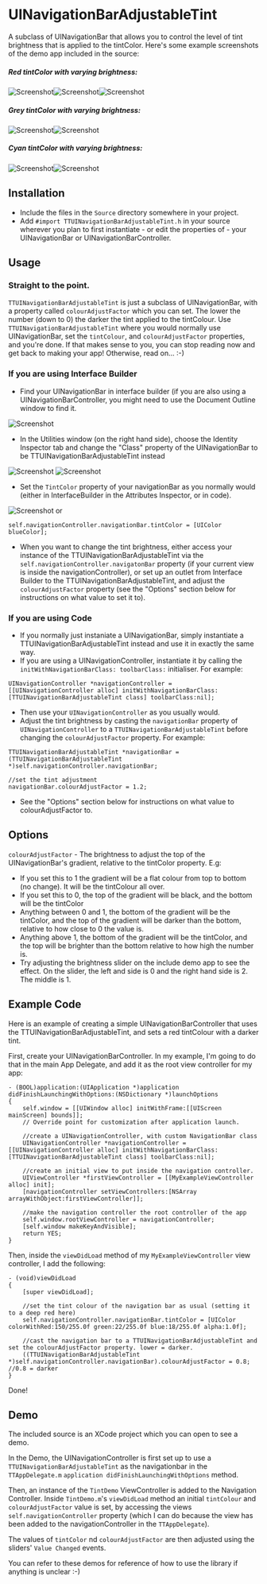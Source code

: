 UINavigationBarAdjustableTint
=============================
A subclass of UINavigationBar that allows you to control the level of tint brightness that is applied to the tintColor. Here's some example screenshots of the demo app included in the source:

##### Red tintColor with varying brightness:
![Screenshot](Screenshots/1.png)![Screenshot](Screenshots/2.png)![Screenshot](Screenshots/3.png)

##### Grey tintColor with varying brightness:
![Screenshot](Screenshots/4.png)![Screenshot](Screenshots/5.png)

##### Cyan tintColor with varying brightness:
![Screenshot](Screenshots/6.png)![Screenshot](Screenshots/7.png)


Installation
---
* Include the files in the  `Source` directory somewhere in your project.
* Add `#import TTUINavigationBarAdjustableTint.h` in your source wherever you plan to first instantiate - or edit the properties of - your UINavigationBar or UINavigationBarController.
                                                                                                                                                                                                                                                        
Usage
---
### Straight to the point.
`TTUINavigationBarAdjustableTint` is just a subclass of UINavigationBar, with a property called `colourAdjustFactor` which you can set. The lower the number (down to 0) the darker the tint applied to the tintColour. Use `TTUINavigationBarAdjustableTint` where you would normally use UINavigationBar, set the `tintColour`, and `colourAdjustFactor` properties, and you're done. If that makes sense to you, you can stop reading now and get back to making your app! Otherwise, read on... :-)

### If you are using Interface Builder
* Find your UINavigationBar in interface builder (if you are also using a UINavigationBarController, you might need to use the Document Outline window to find it.

![Screenshot](Screenshots/Instructions/documentOutline.png)

* In the Utilities window (on the right hand side), choose the Identity Inspector tab and change the "Class" property of the UINavigationBar to be TTUINavigationBarAdjustableTint instead

![Screenshot](Screenshots/Instructions/identityInspector1.png)
![Screenshot](Screenshots/Instructions/identityInspector2.png)
 
* Set the `TintColor` property of your navigationBar as you normally would (either in InterfaceBuilder in the Attributes Inspector, or in code).
 
![Screenshot](Screenshots/Instructions/tint.png)
or
```  objc
self.navigationController.navigationBar.tintColor = [UIColor blueColor];
```
 
* When you want to change the tint brightness, either access your instance of the TTUINavigationBarAdjustableTint via the `self.navigationController.navigatonBar` property (if your current view is inside the navigationController), or set up an outlet from Interface Builder to the TTUINavigationBarAdjustableTint, and adjust the `colourAdjustFactor` property (see the "Options" section below for instructions on what value to set it to).

### If you are using Code
* If you normally just instaniate a UINavigationBar, simply instantiate a TTUINavigationBarAdjustableTint instead and use it in exactly the same way.
* If you are using a UINavigationController, instantiate it by calling the  `initWithNavigationBarClass: toolbarClass:` initialiser. For example:

```  objc
UINavigationController *navigationController = [[UINavigationController alloc] initWithNavigationBarClass:[TTUINavigationBarAdjustableTint class] toolbarClass:nil];
```

* Then use your `UINavigationController` as you usually would.
* Adjust the tint brightness by casting the `navigationBar` property of `UINavigationController` to a `TTUINavigationBarAdjustableTint` before changing the `colourAdjustFactor` property. For example:

```  objc
TTUINavigationBarAdjustableTint *navigationBar = (TTUINavigationBarAdjustableTint *)self.navigationController.navigationBar;
    
//set the tint adjustment
navigationBar.colourAdjustFactor = 1.2;
```

* See the "Options" section below for instructions on what value to colourAdjustFactor to.

Options
---
`colourAdjustFactor` - The brightness to adjust the top of the UINavigationBar's gradient, relative to the tintColor property. 
E.g:

* If you set this to 1 the gradient will be a flat colour from top to bottom (no change). It will be the tintColour all over.
* If you set this to 0, the top of the gradient will be black, and the bottom will be the tintColor
* Anything between 0 and 1, the bottom of the gradient will be the tintColor, and the top of the gradient will be darker than the bottom, relative to how close to 0 the value is.
* Anything above 1, the bottom of the gradient will be the tintColor, and the top will be brighter than the bottom relative to how high the number is.
* Try adjusting the brightness slider on the include demo app to see the effect. On the slider, the left and side is 0 and the right hand side is 2. The middle is 1.
 
Example Code
--- 
Here is an example of creating a simple UINavigationBarController that uses the TTUINavigationBarAdjustableTint, and sets a red tintColour with a darker tint.

First, create your UINavigationBarController. In my example, I'm going to do that in the main App Delegate, and add it as the root view controller for my app:

```  objc
- (BOOL)application:(UIApplication *)application didFinishLaunchingWithOptions:(NSDictionary *)launchOptions
{
    self.window = [[UIWindow alloc] initWithFrame:[[UIScreen mainScreen] bounds]];
    // Override point for customization after application launch.
    
    //create a UINavigationController, with custom NavigationBar class
    UINavigationController *navigationController = [[UINavigationController alloc] initWithNavigationBarClass:[TTUINavigationBarAdjustableTint class] toolbarClass:nil];
    
    //create an initial view to put inside the navigation controller.
    UIViewController *firstViewController = [[MyExampleViewController alloc] init];
    [navigationController setViewControllers:[NSArray arrayWithObject:firstViewController]];
    
    //make the navigation controller the root controller of the app
    self.window.rootViewController = navigationController;
    [self.window makeKeyAndVisible];
    return YES;
}
```

Then, inside the `viewDidLoad` method of my `MyExampleViewController` view controller, I add the following:

```  objc
- (void)viewDidLoad
{
    [super viewDidLoad];
    
    //set the tint colour of the navigation bar as usual (setting it to a deep red here)
    self.navigationController.navigationBar.tintColor = [UIColor colorWithRed:150/255.0f green:22/255.0f blue:18/255.0f alpha:1.0f];
    
    //cast the navigation bar to a TTUINavigationBarAdjustableTint and set the colourAdjustFactor property. lower = darker.
    ((TTUINavigationBarAdjustableTint *)self.navigationController.navigationBar).colourAdjustFactor = 0.8; //0.8 = darker
}
```

Done!
 
Demo
---
The included source is an XCode project which you can open to see a demo.

In the Demo, the UINavigationController is first set up to use a `TTUINavigationBarAdjustableTint` as the navigationbar in the `TTAppDelegate.m` `application didFinishLaunchingWithOptions` method.

Then, an instance of the `TintDemo` ViewController is added to the Navigation Controller. Inside `TintDemo.m`'s `viewDidLoad` method an initial `tintColour` and `colourAdjustFactor` value is set, by accessing the views `self.navigationController` property (which I can do because the view has been added to the navigationController in the `TTAppDelegate`).

The values of `tintColor` nd `colourAdjustFactor` are then adjusted using the sliders' `Value Changed` events.

You can refer to these demos for reference of how to use the library if anything is unclear :-)
